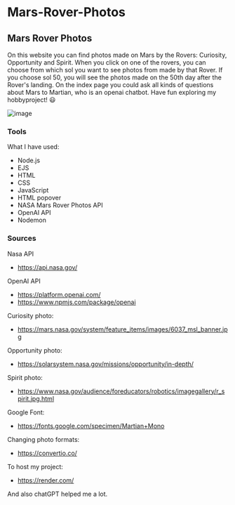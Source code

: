 # Mars-Rover-Photos

## Mars Rover Photos

On this website you can find photos made on Mars by the Rovers: Curiosity, Opportunity and Spirit. When you click on one of the rovers, you can choose from which sol you want to see photos from made by that Rover. If you choose sol 50, you will see the photos made on the 50th day after the Rover's landing. On the index page you could ask all kinds of questions about Mars to Martian, who is an openai chatbot. Have fun exploring my hobbyproject! 😃

![image](https://github.com/r20222/Mars-Rover-Photos/assets/101579892/8ed8c8ea-693d-402f-acf7-9e1c1c77771f)


### Tools

What I have used:
* Node.js
* EJS
* HTML
* CSS
* JavaScript
* HTML popover
* NASA Mars Rover Photos API
* OpenAI API
* Nodemon

### Sources

Nasa API
* https://api.nasa.gov/

OpenAI API
* https://platform.openai.com/
* https://www.npmjs.com/package/openai

Curiosity photo:
* https://mars.nasa.gov/system/feature_items/images/6037_msl_banner.jpg

Opportunity photo:
* https://solarsystem.nasa.gov/missions/opportunity/in-depth/

Spirit photo:
* https://www.nasa.gov/audience/foreducators/robotics/imagegallery/r_spirit.jpg.html

Google Font:
* https://fonts.google.com/specimen/Martian+Mono

Changing photo formats:
* https://convertio.co/

To host my project:
* https://render.com/

And also chatGPT helped me a lot.
